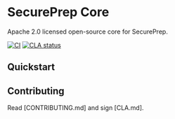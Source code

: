 # SecurePrep Core

Apache 2.0 licensed open-source core for SecurePrep.

[![CI](https://github.com/secureprep/core/actions/workflows/ci.yml/badge.svg)]()
[![CLA status](https://cla-assistant.io/repos/secureprep/core/badge.svg)]()

## Quickstart

## Contributing

Read [CONTRIBUTING.md] and sign [CLA.md].
